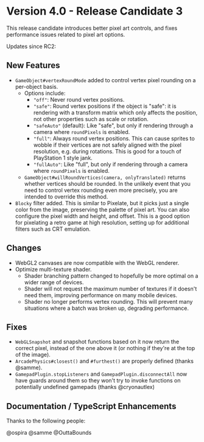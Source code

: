 # Version 4.0 - Release Candidate 3

This release candidate introduces better pixel art controls, and fixes performance issues related to pixel art options.

Updates since RC2:

## New Features

- `GameObject#vertexRoundMode` added to control vertex pixel rounding on a per-object basis.
  - Options include:
    - `"off"`: Never round vertex positions.
    - `"safe"`: Round vertex positions if the object is "safe": it is rendering with a transform matrix which only affects the position, not other properties such as scale or rotation.
    - `"safeAuto"` (default): Like "safe", but only if rendering through a camera where `roundPixels` is enabled.
    - `"full"`: Always round vertex positions. This can cause sprites to wobble if their vertices are not safely aligned with the pixel resolution, e.g. during rotations. This is good for a touch of PlayStation 1 style jank.
    - `"fullAuto"`: Like "full", but only if rendering through a camera where `roundPixels` is enabled.
  - `GameObject#willRoundVertices(camera, onlyTranslated)` returns whether vertices should be rounded. In the unlikely event that you need to control vertex rounding even more precisely, you are intended to override this method.
- `Blocky` filter added. This is similar to Pixelate, but it picks just a single color from the image, preserving the palette of pixel art. You can also configure the pixel width and height, and offset. This is a good option for pixelating a retro game at high resolution, setting up for additional filters such as CRT emulation.

## Changes

- WebGL2 canvases are now compatible with the WebGL renderer.
- Optimize multi-texture shader.
  - Shader branching pattern changed to hopefully be more optimal on a wider range of devices.
  - Shader will not request the maximum number of textures if it doesn't need them, improving performance on many mobile devices.
  - Shader no longer performs vertex rounding. This will prevent many situations where a batch was broken up, degrading performance.

## Fixes

- `WebGLSnapshot` and snapshot functions based on it now return the correct pixel, instead of the one above it (or nothing if they're at the top of the image).
- `ArcadePhysics#closest()` and `#furthest()` are properly defined (thanks @samme).
- `GamepadPlugin.stopListeners` and `GamepadPlugin.disconnectAll` now have guards around them so they won't try to invoke functions on potentially undefined gamepads (thanks @cryonautlex)

## Documentation / TypeScript Enhancements

Thanks to the following people:

@ospira 
@samme
@OuttaBounds
